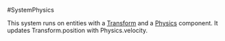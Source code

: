 #SystemPhysics

This system runs on entities with a [Transform](../Components/ComponentTransform.md) and a [Physics](../Components/ComponentPhysics.md) component. It updates Transform.position with Physics.velocity.